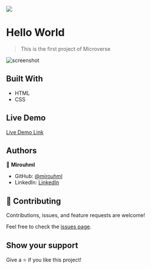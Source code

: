 ![](https://img.shields.io/badge/Microverse-blueviolet)

# Hello World

> This is the first project of Microverse

![screenshot](./app_screenshot.png)

## Built With

- HTML
- CSS

## Live Demo

[Live Demo Link](https://livedemo.com)

## Authors

👤 **Mirouhml**

- GitHub: [@mirouhml](https://github.com/mirouhml)
- LinkedIn: [LinkedIn](https://www.linkedin.com/in/ammar-hamlaoui-514909189/)


## 🤝 Contributing

Contributions, issues, and feature requests are welcome!

Feel free to check the [issues page](../../issues/).

## Show your support

Give a ⭐️ if you like this project!
